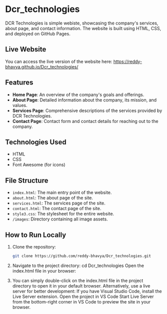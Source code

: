 # Dcr_technologies

DCR Technologies is simple webiste, showcasing the company's services, about page, and contact information. The website is built using HTML, CSS, and deployed on GitHub Pages.

## Live Website

You can access the live version of the website here: https://reddy-bhavya.github.io/Dcr_technologies/

## Features

- **Home Page**: An overview of the company's goals and offerings.
- **About Page**: Detailed information about the company, its mission, and values.
- **Services Page**: Comprehensive descriptions of the services provided by DCR Technologies.
- **Contact Page**: Contact form and contact details for reaching out to the company.

## Technologies Used

- HTML
- CSS
- Font Awesome (for icons)

## File Structure

- `index.html`: The main entry point of the website.
- `about.html`: The about page of the site.
- `services.html`: The services page of the site.
- `contact.html`: The contact page of the site.
- `style3.css`: The stylesheet for the entire website.
- `/images`: Directory containing all image assets.

## How to Run Locally

1. Clone the repository:
   ```bash
   git clone https://github.com/reddy-bhavya/Dcr_technologies.git

2. Navigate to the project directory: cd Dcr_technologies
Open the index.html file in your browser:

3. You can simply double-click on the index.html file in the project directory to open it in your default browser.
Alternatively, use a live server for better development:
If you have Visual Studio Code, install the Live Server extension.
Open the project in VS Code
Start Live Server from the bottom-right corner in VS Code to preview the site in your browser.
